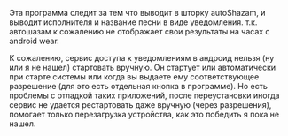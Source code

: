 Эта программа следит за тем что выводит в шторку autoShazam, и выводит исполнителя и название песни в виде уведомления. 
т.к. автошазам к сожалению не отображает свои результаты на часах с android wear. 

К сожалению, сервис доступа к уведомлениям в андроид нельзя (ну или я не нашел) стартовать вручную. Он стартует или автоматически 
при старте системы или когда вы выдаете ему соответствующее разрешение (для это есть отдельная кнопка в программе).
Но есть проблемы с отладкой таких приложений, после переустановки иногда сервис не удается рестартовать даже вручную (через разрешения), помогает только
перезагрузка устройства, как это победить я пока не нашел.
